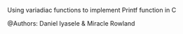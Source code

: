 Using variadiac functions to implement Printf function in C

@Authors: Daniel Iyasele & Miracle Rowland 
